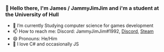 ### 👋 Hello there, I'm James / JammyJimJim and i'm a student at the University of Hull
- 🌱 I’m currently Studying computer science for games development
- 📫 How to reach me: Discord: JammyJimJim#1992, [Discord](https://discordapp.com/users/307565373090430977), [Steam](https://steamcommunity.com/id/JammyJimJim)
- 😄 Pronouns: He/Him
- 💖 I love C# and occasionally JS
<!--
**JammyJ1mJ1m/JammyJ1mJ1m** is a ✨ _special_ ✨ repository because its `README.md` (this file) appears on your GitHub profile.

Here are some ideas to get you started:

- 🔭 I’m currently working on ...
- 👯 I’m looking to collaborate on ...
- 🤔 I’m looking for help with ...
- 💬 Ask me about ...
- ⚡ Fun fact: 
-->
